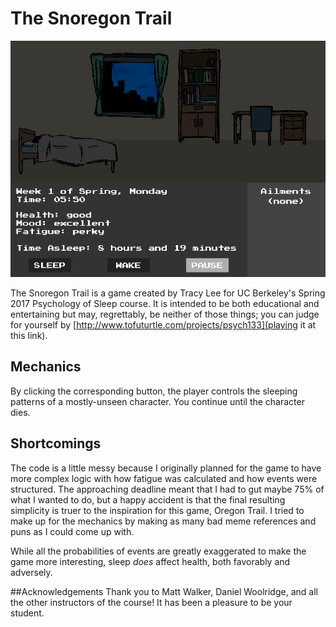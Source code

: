 # The Snoregon Trail

![game screenshot](https://github.com/lunartofu/snoregon-trail/blob/master/preview.PNG)

The Snoregon Trail is a game created by Tracy Lee for UC Berkeley's Spring 2017 Psychology of Sleep course. It is intended to be both educational and entertaining but may, regrettably, be neither of those things; you can judge for yourself by [http://www.tofuturtle.com/projects/psych133](playing it at this link).

## Mechanics
By clicking the corresponding button, the player controls the sleeping patterns of a mostly-unseen character. You continue until the character dies.

## Shortcomings
The code is a little messy because I originally planned for the game to have more complex logic with how fatigue was calculated and how events were structured. The approaching deadline meant that I had to gut maybe 75% of what I wanted to do, but a happy accident is that the final resulting simplicity is truer to the inspiration for this game, Oregon Trail. I tried to make up for the mechanics by making as many bad meme references and puns as I could come up with.

While all the probabilities of events are greatly exaggerated to make the game more interesting, sleep *does* affect health, both favorably and adversely.

##Acknowledgements
Thank you to Matt Walker, Daniel Woolridge, and all the other instructors of the course! It has been a pleasure to be your student.